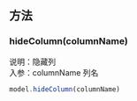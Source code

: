 <a name="SvI38"></a>
## 方法
<a name="9mODX"></a>
### hideColumn(columnName)
说明：隐藏列<br />入参：columnName 列名
```javascript
model.hideColumn(columnName)
```